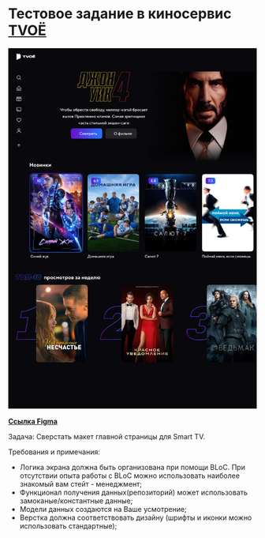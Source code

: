 # Тестовое задание в киносервис [TVOЁ](https://tvoe.live/)

![Превью](docs/template-preview.jpg)

[**Ссылка Figma**](https://www.figma.com/file/BlUOqZFhrfhNwhAH7V1U5T/Flutter---%D0%A2%D0%B5%D1%81%D1%82%D0%BE%D0%B2%D0%BE%D0%B5-%D0%B7%D0%B0%D0%B4%D0%B0%D0%BD%D0%B8%D0%B5-%D0%B2-%D0%BA%D0%B8%D0%BD%D0%BE%D1%81%D0%B5%D1%80%D0%B2%D0%B8%D1%81-TVO%D0%81?node-id=0%3A1&mode=dev)

Задача: Сверстать макет главной страницы для Smart TV.

Требования и примечания:
* Логика экрана должна быть организована при помощи BLoC. При отсутствии опыта работы с BLoC можно использовать наиболее знакомый вам стейт - менеджмент;
* Функционал получения данных(репозиторий) может использовать замоканые/константные данные;
* Модели данных создаются на Ваше усмотрение;
* Верстка должна соответствовать дизайну (шрифты и иконки можно использовать стандартные);


